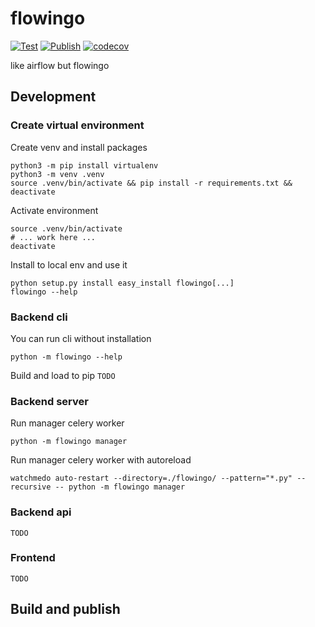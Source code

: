 # flowingo

[![Test](https://github.com/k4black/flowingo/actions/workflows/test.yml/badge.svg)](https://github.com/k4black/flowingo/actions/workflows/test.yml)
[![Publish](https://github.com/k4black/flowingo/actions/workflows/publish.yml/badge.svg)](https://github.com/k4black/flowingo/actions/workflows/publish.yml)
[![codecov](https://img.shields.io/codecov/c/github/k4black/flowingo?token=ZX7TA177XY)](https://codecov.io/gh/k4black/flowingo)


like airflow but flowingo 


## Development 

### Create virtual environment 

Create venv and install packages 
```shell
python3 -m pip install virtualenv
python3 -m venv .venv
source .venv/bin/activate && pip install -r requirements.txt && deactivate
```

Activate environment 
```shell
source .venv/bin/activate
# ... work here ... 
deactivate
```


Install to local env and use it
```shell
python setup.py install easy_install flowingo[...]
flowingo --help
```



### Backend cli

You can run cli without installation 
```shell
python -m flowingo --help
```

Build and load to pip
`TODO`


### Backend server
Run manager celery worker
```shell
python -m flowingo manager 
```

Run manager celery worker with autoreload
```shell
watchmedo auto-restart --directory=./flowingo/ --pattern="*.py" --recursive -- python -m flowingo manager
```


### Backend api

`TODO`


### Frontend

`TODO`


## Build and publish 

```shell

```